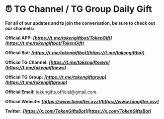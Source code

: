 # ⏰ TG Channel / TG Group Daily Gift

**For all of our updates and to join the conversation, be sure to check out our channels:**

**Official APP:** **_[https://t.me/tokengiftbot/TokenGift](https://t.me/tokengiftbot/TokenGift)_**

**Official Bot:** **_[https://t.me/tokengiftbot](https://t.me/tokengiftbot)_**

**Official TG Channel:** **_[https://t.me/tokengiftnews](https://t.me/tokengiftnews)_**

**Official TG Group:** **_[https://t.me/tokengiftgroup](https://t.me/tokengiftgroup)_**

**Official Email:** tokengifts.official@gmail.com

**Official Website:** **_[https://www.tongifter.xyz](https://www.tongifter.xyz)_**

**Twitter:** **_[https://x.com/TokenGiftsBot](https://x.com/TokenGiftsBot)_**
